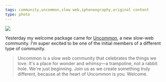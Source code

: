 ```yaml
---
tags: community,uncommon,slow web,iphoneography,original content
type: photo
---
```

<img src="http://24.media.tumblr.com/85263bb80fb9c1070dfd9a688dffb8fd/tumblr_mf7aw36AIO1rdkc0do1_1280.jpg" />

<p>Yesterday my welcome package came for <a href="https://uncommon.cc/">Uncommon</a>, a new slow-web community. I'm super excited to be one of the initial members of a different type of community.</p>&#13;
<blockquote>&#13;
<p>Uncommon is a slow web community that celebrates the things we love. It's a place for wonder and whimsy—a trampoline, not a rabbit hole. We're just beginning. Join us as we create something truly different, because at the heart of Uncommon is you. Welcome.</p>&#13;
</blockquote> 
